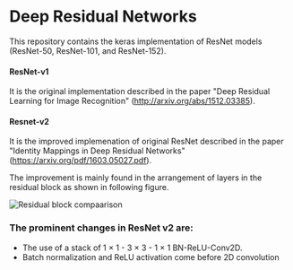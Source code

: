 # Deep Residual Networks

This repository contains the keras implementation of ResNet models  (ResNet-50, ResNet-101, and ResNet-152).

#### ResNet-v1 
It is the original implementation described in the paper "Deep Residual Learning for Image Recognition" (http://arxiv.org/abs/1512.03385). 

#### Resnet-v2 
It is the improved implemenation of original ResNet described in the paper "Identity Mappings in Deep Residual Networks" (https://arxiv.org/pdf/1603.05027.pdf).

The improvement is mainly found in the arrangement of layers in the residual block as shown in following figure.

<img src="https://static.packt-cdn.com/products/9781788629416/graphics/B08956_02_10.jpg"
     alt="Residual block compaarison"
     style="margin-right: 10px;" />

### The prominent changes in ResNet v2 are:

* The use of a stack of 1 × 1 - 3 × 3 - 1 × 1 BN-ReLU-Conv2D.
* Batch normalization and ReLU activation come before 2D convolution